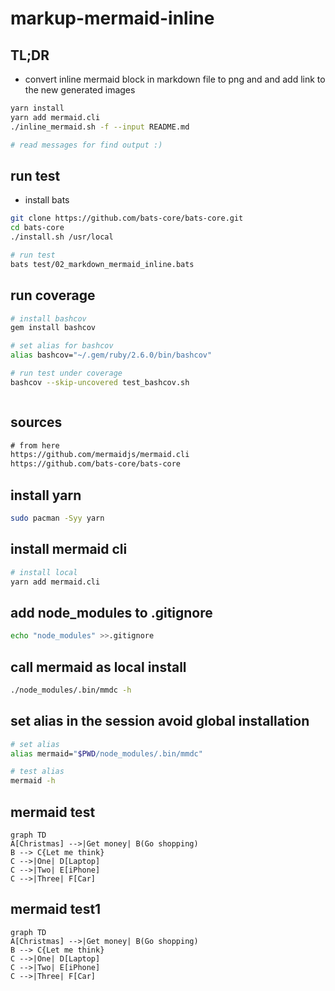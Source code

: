 # markup-mermaid-inline

## TL;DR

- convert inline mermaid block in markdown file to png and and add link to the new generated images

```bash
yarn install
yarn add mermaid.cli
./inline_mermaid.sh -f --input README.md

# read messages for find output :)

```

## run test

- install bats

```bash
git clone https://github.com/bats-core/bats-core.git
cd bats-core
./install.sh /usr/local

# run test
bats test/02_markdown_mermaid_inline.bats
```

## run coverage

```bash
# install bashcov
gem install bashcov

# set alias for bashcov
alias bashcov="~/.gem/ruby/2.6.0/bin/bashcov"

# run test under coverage
bashcov --skip-uncovered test_bashcov.sh



```


## sources

```txt sources
# from here
https://github.com/mermaidjs/mermaid.cli
https://github.com/bats-core/bats-core

```

## install yarn

```bash install_yarn
sudo pacman -Syy yarn
```

## install mermaid cli

```bash install
# install local
yarn add mermaid.cli
```

## add node_modules to .gitignore

```bash add_node_modules_to_gitignore
echo "node_modules" >>.gitignore
```

## call mermaid as local install

```bash call mermaid
./node_modules/.bin/mmdc -h
```

## set alias in the session avoid global installation

```bash set_alias
# set alias
alias mermaid="$PWD/node_modules/.bin/mmdc"

# test alias
mermaid -h
```

## mermaid test

```mermaid test_flowchart.mmd
graph TD
A[Christmas] -->|Get money| B(Go shopping)
B --> C{Let me think}
C -->|One| D[Laptop]
C -->|Two| E[iPhone]
C -->|Three| F[Car]
```

## mermaid test1

```mermaid test_flowchart1.mmd
graph TD
A[Christmas] -->|Get money| B(Go shopping)
B --> C{Let me think}
C -->|One| D[Laptop]
C -->|Two| E[iPhone]
C -->|Three| F[Car]
```
